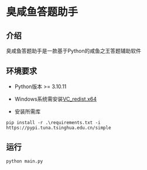 # 臭咸鱼答题助手
## 介绍
臭咸鱼答题助手是一款基于Python的咸鱼之王答题辅助软件


## 环境要求
- Python版本 >= 3.10.11

- Windows系统需安装[VC_redist.x64](https://answers.microsoft.com/en-us/windows/forum/all/looking-for-microsoft-visual-c-2015-2019-x64-and/0dc7e0f6-96fb-4c96-95f9-6bedae2e9c21)

- 安装所需库
```
pip install -r .\requirements.txt -i https://pypi.tuna.tsinghua.edu.cn/simple
```

## 运行
```
python main.py
```